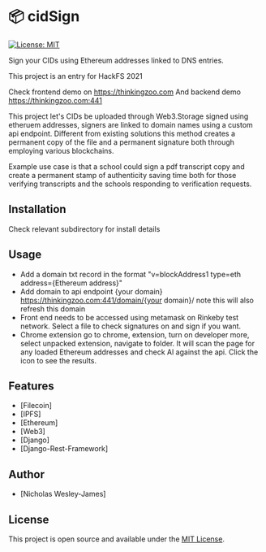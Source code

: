 # 📦 cidSign

[![License: MIT](https://img.shields.io/badge/License-MIT-blue.svg)](https://opensource.org/licenses/MIT)

Sign your CIDs using Ethereum addresses linked to DNS entries.

This project is an entry for HackFS 2021

Check frontend demo on https://thinkingzoo.com
And backend demo https://thinkingzoo.com:441

This project let's CIDs be uploaded through Web3.Storage signed using etheruem addresses, signers are linked to domain names using a custom api endpoint. Different from existing solutions this method creates a permanent copy of the file and a permanent signature both through employing various blockchains. 

Example use case is that a school could sign a pdf transcript copy and create a permanent stamp of authenticity saving time both for those verifying transcripts and the schools responding to verification requests.

## Installation

Check relevant subdirectory for install details

## Usage

- Add a domain txt record in the format "v=blockAddress1 type=eth address={Ethereum address}"
- Add domain to api endpoint {your domain} https://thinkingzoo.com:441/domain/{your domain}/ note this will also refresh this domain
- Front end needs to be accessed using metamask on Rinkeby test network. Select a file to check signatures on and sign if you want.
- Chrome extension go to chrome, extension, turn on developer more, select unpacked extension, navigate to folder. It will scan the page for any loaded Ethereum addresses and check Al against the api. Click the icon to see the results.

## Features 

- [Filecoin]
- [IPFS]
- [Ethereum]
- [Web3]
- [Django]
- [Django-Rest-Framework]

## Author

- [Nicholas Wesley-James]

## License

This project is open source and available under the [MIT License](LICENSE).
